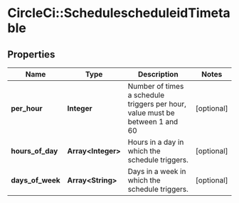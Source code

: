 # CircleCi::SchedulescheduleidTimetable

## Properties
Name | Type | Description | Notes
------------ | ------------- | ------------- | -------------
**per_hour** | **Integer** | Number of times a schedule triggers per hour, value must be between 1 and 60 | [optional] 
**hours_of_day** | **Array&lt;Integer&gt;** | Hours in a day in which the schedule triggers. | [optional] 
**days_of_week** | **Array&lt;String&gt;** | Days in a week in which the schedule triggers. | [optional] 

